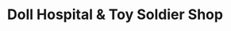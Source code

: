 ---
title: "Doll Hospital & Toy Soldier Shop"
url: /berkley/doll-hospital-and-toy-soldier-shop/
shop: toys
---